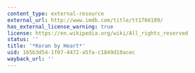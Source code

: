 ```yaml
---
content_type: external-resource
external_url: http://www.imdb.com/title/tt1766189/
has_external_license_warning: true
license: https://en.wikipedia.org/wiki/All_rights_reserved
status: ''
title: '*Koran by Heart*'
uid: 165b3d54-1f07-4472-a5fa-c1849d10acec
wayback_url: ''
---
```

